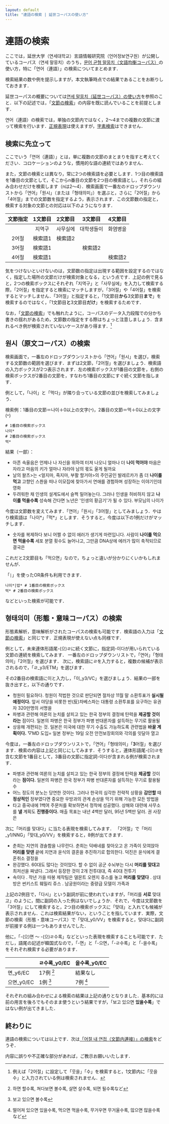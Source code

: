 ```yaml
---
layout: default
title: "連語の検索 | 延世コーパスの使い方"
---
```


# 連語の検索

ここでは，延世大学（연세대학교）言語情報研究院（언어정보연구원）が公開しているコーパス（연세 말뭉치）のうち，[문어 균형 말뭉치（文語均衡コーパス）](https://ilis.yonsei.ac.kr/corpus/#/search/WR)の使い方，特に「연어（連語）」の検索についてまとめます．

検索結果の数や例を提示しますが，本文執筆時点での結果であることをお断りしておきます．

延世コーパスの概要については[연세 말뭉치（延世コーパス）の使い方](overview_yonsei)を参照のこと．以下の記述では，「[文節の検索](written_1)」の内容を既に読んでいることを前提とします．

연어（連語）の検索では，単独の文節内ではなく，2～4までの複数の文節に渡って検索を行います．[正規表現](written_1#正規表現の活用)は使えますが，[字素検索](written_1#「字素検索」の活用)はできません．

## 検索に先立って

ここでいう「연어（連語）」とは，単に複数の文節のまとまりを指すと考えてください．コロケーションのような，慣用的な語の連続ではありません．

また，文節の検索とは異なり，常に2つの検索語を必要とします．1つ目の検索語を1番目の文節として，そこからn番目の文節を2つ目の検索語とし，それらの組み合わせだけを検索します（nは2～4）．検索画面で一番左のドロップダウンリストから「연어」「원시」（または「형태의미」）を選ぶと，さらに「2어절」から「4어절」までの文節数を指定するよう，表示されます．この文節数の指定と，検索する対象の文節との対応は以下のようになります．

|  文節指定  | 1文節目   | 2文節目  | 3文節目  | 4文節目     | 
|:-------:|:-------:|:---------:|:-------:|:-------:|
|       | 지역구 | 사무실에 | 대학생들이 | 화염병을 |
| 2어절     | 検索語1 | 検索語2   |    |
| 3어절     | 検索語1 |           |検索語2 |     |
| 4어절     | 検索語1    ||| 検索語2    |

気をつけないといけないのは，文節数の指定は出現する範囲を設定するのではなく，指定した場所の文節だけが検索対象となる，という点です．上記の例で見ると，2つの検索ボックスにそれぞれ「지역구」と「사무실에」を入力して検索する際，「2어절」を指定すると検索にマッチしますが，「3어절」や「4어절」を検索するとマッチしません．「3어절」と指定すると，「1文節目**から**3文節目**まで**」を検索するのではなく，「1文節目**と**3文節目**だけ**」を検索するためです．

なお，「[文節の検索](written_1#検索に先立って)」でも触れたように，コーパスのデータ入力段階での分かち書きの揺れがあるため，文節数の指定をする際はちょっと注意しましょう．含まれるべき例が検索されていないケースがあり得ます．[^spacing]

## 원시（原文コーパス）の検索

検索画面で，一番左のドロップダウンリストから「연어」「원시」を選び，検索する文節数の範囲を選びます．まずは2文節，「2어절」を選びましょう．検索語の入力ボックスが2つ表示されます．左の検索ボックスが1番目の文節を，右側の検索ボックスが2番目の文節を，すなわち1番目の文節にすぐ続く文節を指します．

例として，「나이」と「먹다」が隣り合っている文節の並びを検索してみましょう．

検索例：1番目の文節＝나이＋0以上の文字(`*`)，2番目の文節＝먹＋0以上の文字(`*`)

```text
# 1番目の検索ボックス
나이*
# 2番目の検索ボックス
먹*
```

結果（一部）：
  - 아픈 속울음은 언제나 나 자신을 위하여 터져 나오니 얼마나 더 **나이 먹어야** 마음은 자라고 마음의 키가 얼마나 자라야 남의 몫도 울게 될까요
  - 날의 왈츠>는 <얼지마, 죽지마, 부활 할거야>의 주인공인 발레르카가 좀 더 **나이를 먹고** 고향인 스촨을 떠나 이모집에 찾아가서 연애를 경험하며 성장하는 이야기인데 영화
  - 두려워한 채 인생의 설계도에서 슬쩍 밀어놓는다. 그러나 인생을 허비하지 않고 **나이를 먹을수록** 성숙해 간다면 노년은 '인생의 황금기'가 될 수 있다. 부모님의 나이가

今度は文節数を変えてみます．「연어」「원시」「3어절」としてみましょう．やはり検索語は「나이*」「먹*」とします．そうすると，今度は以下の1例だけがマッチします．

  - 숫자를 복제하다 보니 어쩔 수 없이 에러가 생기게 마련입니다. 사람이 **나이를 먹으면 먹을수록** 세포 분열 횟수도 늘어나고, 그만큼 DNA상에 에러가 많이 축적되므로 결국은

これだと2文節目も「먹으면」なので，ちょっと違いが分かりにくいかもしれませんが．

「`|`」を使ったOR条件も利用できます．

```text
나이*|밥* # 1番目の検索ボックス
먹* # 2番目の検索ボックス
```

などといった検索が可能です．

## 형태의미（形態・意味コーパス）の検索

形態素解析，意味解析がされたコーパスの検索も可能です．検索語の入力は「[文節の検索](written_1#형태의미（形態・意味コーパス）の検索)」と同じです．正規表現が使えない点も同様です．

例として，未来連体形語尾-(으)ㄹに続く文節に，指定詞-이다が用いられている文節の連続を検索してみます．
一番左のドロップダウンリストで，「연어」「형태의미」「2어절」を選びます．
次に，検索語にㄹを入力すると，複数の候補が表示されるので，「ㄹ_y3/ETM」を選びます．

その2番目の検索語に이と入力し，「이_y3/VC」を選びましょう．結果の一部を抜き出すと，以下の通りです．

  - 청원이 필요하다. 청원이 적법한 것으로 판단되면 절차상 11월 말 소환투표가 **실시될 예정이다.** 앞서 야당을 비롯한 반(反)차베스파는 대통령 소환투표를 요구하는 유권자 320만명의 서명을
  - 파병과 관련해 여론의 눈치를 살피고 있는 한국 정부의 결정에 탄력을 **제공할 것이라는** 점이다. 일본의 파병은 한국 정부가 파병 반대론자를 설득하는 무기로 활용될
  - 상응해 개편되는 것. 일본은 미국에 대한 무기 수출도 가능하도록 관련법을 **바꿀 계획이다.** ▽MD 도입= 일본 정부는 19일 오전 안전보장회의와 각의를 잇달아 열고

今度は，一番左のドロップダウンリストで，「연어」「형태의미」「**3**어절」を選びます．検索の内容は上記と同じにしてみます．そうすると，連体形語尾-(으)ㄹを含む文節を1番目として，3番目の文節に指定詞-이다が含まれる例が検索されます．

  - 파병과 관련해 여론의 눈치를 살피고 있는 한국 정부의 결정에 탄력을 **제공할** 것이라는 **점이다.** 일본의 파병은 한국 정부가 파병 반대론자를 설득하는 무기로 활용될 수
  - 어느 정도의 분노는 당연한 것이다. 그러나 한국의 심각한 전략적 상황을 **감안할** 때 **정상적인** 정부였다면 중요한 우방과의 관계 손상을 막기 위해 가능한 모든 방법을
  - 타고 중국내에 1백여 주문처를 확보하면서 정착에 성공했다. 상해와 대련에 사무소를 **낼** 계획도 **진행중이다.** 매출 목표는 내년 4백만 달러, 95년 5백만 달러. 권 사장은

次に「머리를 맞대다」に当たる表現を検索してみます．
「2어절」で「머리_y1/NNG」「맞대_y0/VV」を検索すると，8例が出てきます．

  - 춘희는 지연의 경솔함을 나무란다. 춘희는 덕배네를 찾아오고 온 가족이 모여앉아 **머리를 맞댄** 끝에 지연과 윤식의 결혼을 추진하기로 합의한다. 덕진은 윤식에게 결혼취소 결정을
  - 완강했다. 60대도 많다는 것이었다. 할 수 없이 공군 수뇌부는 다시 **머리를 맞대고** 최저선을 짜냈다. 그래서 등장한 것이 2개 전투대대, 즉 40대 전투기
  - 속이다 . 작년 가을 따봉 제작팀은 델몬트 오렌지 쥬스를 놓고 **머리를 맞댔다** . 상대방은 썬키스트 훼밀리 쥬스 . 남궁원이라는 중량급 모델이 가족과

上記の2例目で，「다시」という副詞が前に使われていますが，「머리를 **서로** 맞대고」のように，間に副詞の入った例はないでしょうか．それで，今度は文節数を「3어절」にして検索すると，2つ目の検索ボックスに「맞대」と入れても候補が表示されません．これは検索結果がない，ということを指しています．実際，文節の検索（形態・意味コーパス）で「맞대_y0/VV」を検索すると，맞대다に副詞が前接する例は一つもありませんでした．

他に，「-(으)면 ～ -(으)ㄹ수록」などといった表現を検索することも可能です．ただし，語尾の記述が韓国式なので，「-면」と「-으면，「-ㄹ수록」と「-을수록」をそれぞれ検索する必要があります．

|            |  ㄹ수록_y0/EC  | 을수록_y0/EC |
|------------|-----------|-----------|
|면_y6/EC  |    17例 [^ex17]    |  結果なし  |
| 으면_y0/EC |  1例 [^ex1]   | 7例 [^ex7]    |

それぞれの組み合わせによる検索の結果は上記の通りとなりました．基本的には前の用言を後ろでもそのまま使うという結果ですが，「보고 있으면 **있을수록**」ではない例が出てきました．

## 終わりに

連語の検索については以上です．次は[「어절 내 연접（文節内連接）」の検索](written_3)をどうぞ．

内容に誤りや不正確な部分があれば，ご教示お願いいたします．

[^spacing]: 例えば「2어절」に設定して「웃을」「수」を検索すると，1文節内に「웃을수」と入力されている例は検索されません．

[^ex17]: 하면 할수록, 쳐다보면 볼수록, 살면 살수록, 되면 될수록など

[^ex1]: 보고 있으면 볼수록

[^ex7]: 떨어져 있으면 있을수록, 먹으면 먹을수록, 무거우면 무거울수록, 많으면 많을수록など
